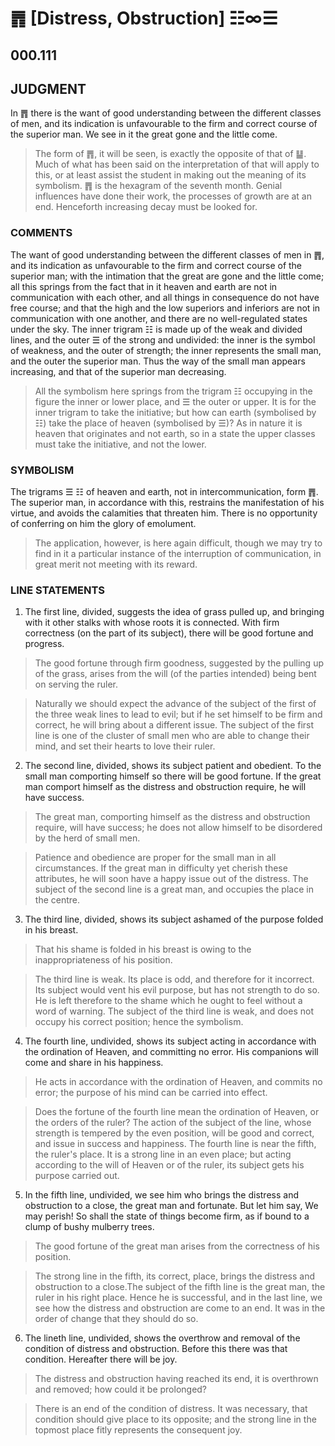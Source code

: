 # ䷋ [Distress, Obstruction] ☷∞☰

## 000.111

## JUDGMENT

In ䷋ there is the want of good understanding between the different classes of men, and its indication is unfavourable to the firm and correct course of the superior man. We see in it the great gone and the little come.

 > The form of ䷋, it will be seen, is exactly the opposite of that of ䷊. Much of what has been said on the interpretation of that will apply to this, or at least assist the student in making out the meaning of its symbolism. ䷋ is the hexagram of the seventh month. Genial influences have done their work, the processes of growth are at an end. Henceforth increasing decay must be looked for.
 
 ### COMMENTS

The want of good understanding between the different classes of men in ䷋, and its indication as unfavourable to the firm and correct course of the superior man; with the intimation that the great are gone and the little come; all this springs from the fact that in it heaven and earth are not in communication with each other, and all things in consequence do not have free course; and that the high and the low superiors and inferiors are not in communication with one another, and there are no well-regulated states under the sky. The inner trigram ☷ is made up of the weak and divided lines, and the outer ☰ of the strong and undivided: the inner is the symbol of weakness, and the outer of strength; the inner represents the small man, and the outer the superior man. Thus the way of the small man appears increasing, and that of the superior man decreasing.

> All the symbolism here springs from the trigram ☷ occupying in the figure the inner or lower place, and ☰ the outer or upper. It is for the inner trigram to take the initiative; but how can earth (symbolised by ☷) take the place of heaven (symbolised by ☰)? As in nature it is heaven that originates and not earth, so in a state the upper classes must take the initiative, and not the lower.

### SYMBOLISM

The trigrams ☰ ☷ of heaven and earth, not in intercommunication, form ䷋. The superior man, in accordance with this, restrains the manifestation of his virtue, and avoids the calamities that threaten him. There is no opportunity of conferring on him the glory of emolument.

> The application, however, is here again difficult, though we may try to find in it a particular instance of the interruption of communication, in great merit not meeting with its reward.

### LINE STATEMENTS

1. The first line, divided, suggests the idea of grass pulled up, and bringing with it other stalks with whose roots it is connected. With firm correctness (on the part of its subject), there will be good fortune and progress.

> The good fortune through firm goodness, suggested by the pulling up of the grass, arises from the will (of the parties intended) being bent on serving the ruler.

> Naturally we should expect the advance of the subject of the first of the three weak lines to lead to evil; but if he set himself to be firm and correct, he will bring about a different issue. The subject of the first line is one of the cluster of small men who are able to change their mind, and set their hearts to love their ruler.

2. The second line, divided, shows its subject patient and obedient. To the small man comporting himself so there will be good fortune. If the great man comport himself as the distress and obstruction require, he will have success.

> The great man, comporting himself as the distress and obstruction require, will have success; he does not allow himself to be disordered by the herd of small men.

> Patience and obedience are proper for the small man in all circumstances. If the great man in difficulty yet cherish these attributes, he will soon have a happy issue out of the distress. The subject of the second line is a great man, and occupies the place in the centre.

3. The third line, divided, shows its subject ashamed of the purpose folded in his breast.

> That his shame is folded in his breast is owing to the inappropriateness of his position.

> The third line is weak. Its place is odd, and therefore for it incorrect. Its subject would vent his evil purpose, but has not strength to do so. He is left therefore to the shame which he ought to feel without a word of warning. The subject of the third line is weak, and does not occupy his correct position; hence the symbolism.

4. The fourth line, undivided, shows its subject acting in accordance with the ordination of Heaven, and committing no error. His companions will come and share in his happiness.

> He acts in accordance with the ordination of Heaven, and commits no error; the purpose of his mind can be carried into effect.

> Does the fortune of the fourth line mean the ordination of Heaven, or the orders of the ruler? The action of the subject of the line, whose strength is tempered by the even position, will be good and correct, and issue in success and happiness. The fourth line is near the fifth, the ruler's place. It is a strong line in an even place; but acting according to the will of Heaven or of the ruler, its subject gets his purpose carried out.

5. In the fifth line, undivided, we see him who brings the distress and obstruction to a close, the great man and fortunate. But let him say, We may perish! So shall the state of things become firm, as if bound to a clump of bushy mulberry trees.

> The good fortune of the great man arises from the correctness of his position.

> The strong line in the fifth, its correct, place, brings the distress and obstruction to a close.The subject of the fifth line is the great man, the ruler in his right place. Hence he is successful, and in the last line, we see how the distress and obstruction are come to an end. It was in the order of change that they should do so.

6. The lineth line, undivided, shows the overthrow and removal of the condition of distress and obstruction. Before this there was that condition. Hereafter there will be joy.

> The distress and obstruction having reached its end, it is overthrown and removed; how could it be prolonged?

> There is an end of the condition of distress. It was necessary, that condition should give place to its opposite; and the strong line in the topmost place fitly represents the consequent joy.
